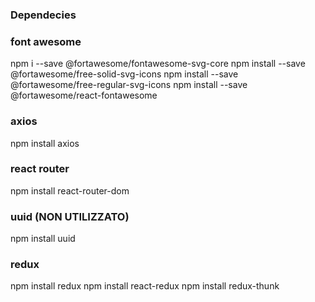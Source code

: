 ### Dependecies

### font awesome
npm i --save @fortawesome/fontawesome-svg-core
npm install --save @fortawesome/free-solid-svg-icons
npm install --save @fortawesome/free-regular-svg-icons
npm install --save @fortawesome/react-fontawesome

### axios
npm install axios 

### react router
npm install react-router-dom

### uuid (NON UTILIZZATO)
npm install uuid

### redux
npm install redux
npm install react-redux
npm install redux-thunk
